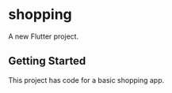 # shopping

A new Flutter project.

## Getting Started

This project has code for a basic shopping app.
